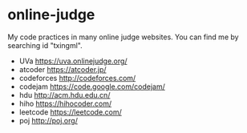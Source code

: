 # online-judge
My code practices in many online judge websites. You can find me by searching id "txingml".
* UVa https://uva.onlinejudge.org/
* atcoder https://atcoder.jp/
* codeforces http://codeforces.com/
* codejam https://code.google.com/codejam/
* hdu http://acm.hdu.edu.cn/
* hiho https://hihocoder.com/
* leetcode https://leetcode.com/
* poj http://poj.org/

